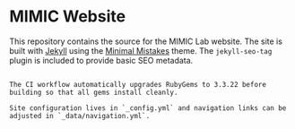 # MIMIC Website


This repository contains the source for the MIMIC Lab website. The site is built
with [Jekyll](https://jekyllrb.com/) using the
[Minimal Mistakes](https://github.com/mmistakes/minimal-mistakes) theme. The
`jekyll-seo-tag` plugin is included to provide basic SEO metadata.

   ```

   The CI workflow automatically upgrades RubyGems to 3.3.22 before
   building so that all gems install cleanly.

Site configuration lives in `_config.yml` and navigation links can be adjusted in `_data/navigation.yml`.
